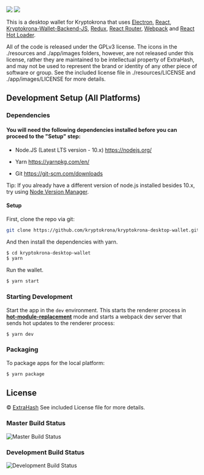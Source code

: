 <img src="https://camo.githubusercontent.com/d344c9e18b69f96502f3bf61b0dedc1ca9603af3/68747470733a2f2f6b727970746f6b726f6e612e73652f77702d636f6e74656e742f75706c6f6164732f323031392f30372f786b722d6c6f676f2d626c61636b2d746578742e706e67">

<img src="https://media.discordapp.net/attachments/564804596153843718/689109373921919003/Screenshot_2020-03-16_at_14.54.15.png?width=1301&height=726">
<p>
  This is a desktop wallet for Kryptokrona that uses <a href="http://electron.atom.io/">Electron</a>, <a href="https://facebook.github.io/react/">React</a>, <a href="https://github.com/kryptokrona/kryptokrona-wallet-backend-js">Kryptokrona-Wallet-Backend-JS</a>, <a href="https://github.com/reactjs/redux">Redux</a>, <a href="https://github.com/reactjs/react-router">React Router</a>, <a href="http://webpack.github.io/docs/">Webpack</a> and <a href="https://github.com/gaearon/react-hot-loader">React Hot Loader</a>.
</p>

<p>
  All of the code is released under the GPLv3 license. The icons in the ./resources and ./app/images folders, however, are not released under this license, rather they are maintained to be intellectual property of ExtraHash, and may not be used to represent the brand or identity of any other piece of software or group. See the included license file in ./resources/LICENSE and ./app/images/LICENSE for more details.
</p>

## Development Setup (All Platforms)

### Dependencies

#### You will need the following dependencies installed before you can proceed to the "Setup" step:

- Node.JS (Latest LTS version - 10.x) https://nodejs.org/

- Yarn https://yarnpkg.com/en/

- Git https://git-scm.com/downloads

Tip: If you already have a different version of node.js installed besides 10.x, try using [Node Version Manager](https://github.com/nvm-sh/nvm#install--update-script).

#### Setup

First, clone the repo via git:

```bash
git clone https://github.com/kryptokrona/kryptokrona-desktop-wallet.git
```

And then install the dependencies with yarn.

```bash
$ cd kryptokrona-desktop-wallet
$ yarn
```

Run the wallet.

```bash
$ yarn start
```

### Starting Development

Start the app in the `dev` environment. This starts the renderer process in [**hot-module-replacement**](https://webpack.js.org/guides/hmr-react/) mode and starts a webpack dev server that sends hot updates to the renderer process:

```bash
$ yarn dev
```

### Packaging

To package apps for the local platform:

```bash
$ yarn package
```

## License

© [ExtraHash](https://github.com/ExtraHash)
See included License file for more details.

### Master Build Status

![Master Build Status](https://github.com/turtlecoin/turtle-wallet-proton/workflows/Build%20Proton/badge.svg?branch=master)

### Development Build Status

![Development Build Status](https://github.com/turtlecoin/turtle-wallet-proton/workflows/Build%20Proton/badge.svg?branch=development)
